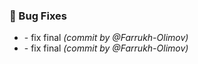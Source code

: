 ### :bug: Bug Fixes
- [](https://github.com/Farrukh-Olimov/Project-Python/commit/17206d67643e079d37ef530e54b3bcb80ad47c6a) - fix final *(commit by @Farrukh-Olimov)*
- [](https://github.com/Farrukh-Olimov/Project-Python/commit/bf334f7c50beab479c22308402c6a5decc96b05a) - fix final *(commit by @Farrukh-Olimov)*

